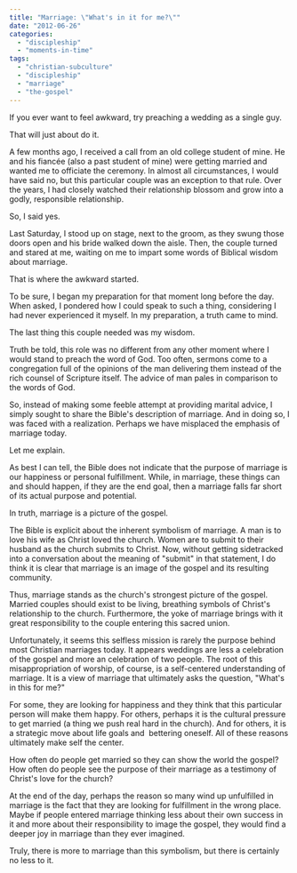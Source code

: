 ```yaml
---
title: "Marriage: \"What's in it for me?\""
date: "2012-06-26"
categories: 
  - "discipleship"
  - "moments-in-time"
tags: 
  - "christian-subculture"
  - "discipleship"
  - "marriage"
  - "the-gospel"
---
```


If you ever want to feel awkward, try preaching a wedding as a single guy.

That will just about do it.

A few months ago, I received a call from an old college student of mine. He and his fiancée (also a past student of mine) were getting married and wanted me to officiate the ceremony. In almost all circumstances, I would have said no, but this particular couple was an exception to that rule. Over the years, I had closely watched their relationship blossom and grow into a godly, responsible relationship.

So, I said yes.

Last Saturday, I stood up on stage, next to the groom, as they swung those doors open and his bride walked down the aisle. Then, the couple turned and stared at me, waiting on me to impart some words of Biblical wisdom about marriage.

That is where the awkward started.

To be sure, I began my preparation for that moment long before the day. When asked, I pondered how I could speak to such a thing, considering I had never experienced it myself. In my preparation, a truth came to mind.

The last thing this couple needed was my wisdom.

Truth be told, this role was no different from any other moment where I would stand to preach the word of God. Too often, sermons come to a congregation full of the opinions of the man delivering them instead of the rich counsel of Scripture itself. The advice of man pales in comparison to the words of God.

So, instead of making some feeble attempt at providing marital advice, I simply sought to share the Bible's description of marriage. And in doing so, I was faced with a realization. Perhaps we have misplaced the emphasis of marriage today.

Let me explain.

As best I can tell, the Bible does not indicate that the purpose of marriage is our happiness or personal fulfillment. While, in marriage, these things can and should happen, if they are the end goal, then a marriage falls far short of its actual purpose and potential.

In truth, marriage is a picture of the gospel.

The Bible is explicit about the inherent symbolism of marriage. A man is to love his wife as Christ loved the church. Women are to submit to their husband as the church submits to Christ. Now, without getting sidetracked into a conversation about the meaning of "submit" in that statement, I do think it is clear that marriage is an image of the gospel and its resulting community.

Thus, marriage stands as the church's strongest picture of the gospel. Married couples should exist to be living, breathing symbols of Christ's relationship to the church. Furthermore, the yoke of marriage brings with it great responsibility to the couple entering this sacred union.

Unfortunately, it seems this selfless mission is rarely the purpose behind most Christian marriages today. It appears weddings are less a celebration of the gospel and more an celebration of two people. The root of this misappropriation of worship, of course, is a self-centered understanding of marriage. It is a view of marriage that ultimately asks the question, "What's in this for me?"

For some, they are looking for happiness and they think that this particular person will make them happy. For others, perhaps it is the cultural pressure to get married (a thing we push real hard in the church). And for others, it is a strategic move about life goals and  bettering oneself. All of these reasons ultimately make self the center.

How often do people get married so they can show the world the gospel? How often do people see the purpose of their marriage as a testimony of Christ's love for the church?

At the end of the day, perhaps the reason so many wind up unfulfilled in marriage is the fact that they are looking for fulfillment in the wrong place. Maybe if people entered marriage thinking less about their own success in it and more about their responsibility to image the gospel, they would find a deeper joy in marriage than they ever imagined.

Truly, there is more to marriage than this symbolism, but there is certainly no less to it.
